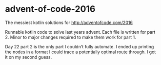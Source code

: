 # advent-of-code-2016
The messiest kotlin solutions for http://adventofcode.com/2016

Runnable kotlin code to solve last years advent. Each file is written for part 2. Minor to major changes required to make them work for part 1.

Day 22 part 2 is the only part I couldn't fully automate. I ended up printing the nodes in a format I could trace a potentially optimal route through. I got it on my second guess.
